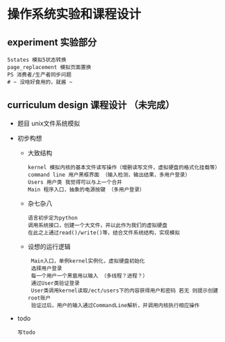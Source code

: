 # 操作系统实验和课程设计

## experiment 实验部分
    5states 模拟5状态转换
    page_replacement 模拟页面置换
    PS 消费者/生产者同步问题
    # ~ 没啥好食用的，就酱 ~
  
## curriculum design 课程设计 （未完成）
  - 题目 unix文件系统模拟
  - 初步构想
    - 大致结构
        
          kernel 模拟内核的基本文件读写操作（增删读写文件，虚拟硬盘的格式化挂载等）
          command line 用户黑框界面 （输入检测，输出结果，多用户登录）
          Users 用户类 我觉得可以与上一个合并
          Main 程序入口，抽象的电源按键 （多用户登录）
          
    - 杂七杂八
    
          语言初步定为python
          调用系统接口，创建一个大文件，并以此作为我们的虚拟硬盘
          在此之上通过read()/write()等，结合文件系统结构，实现模拟
    
    - 设想的运行逻辑
    
           Main入口，单例kernel实例化，虚拟硬盘初始化
           选择用户登录
           每一个用户一个黑窗用以输入 （多线程？进程？）
           通过User类验证登录
           User类调用kernel读取/ect/users下的内容获得用户和密码 若无 则提示创建root账户
           验证过后，用户的输入通过CommandLine解析，并调用内核执行相应操作

  - todo
  
        写todo
